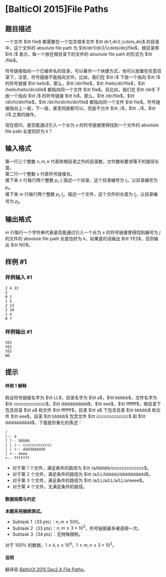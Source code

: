 # [BalticOI 2015]File Paths

## 题目描述

一个文件 $\tt file$ 都需要在一个包含很多文件 $\tt dir1,dir2,\cdots,dirj$ 的目录中，这个文件的 absolute file path 为 $\tt/dir1/dir2/\cdots/dirj/file$，根目录用 $\tt /$ 表示，每一个放在根目录下的文件的 absolute file path 的形式为 $\tt /file$。

符号链接指向一个已被命名的目录，可以看作一个快捷方式，他可以放置在任意目录下，注意，符号链接不能指向文件。比如，我们在 $\tt /$ 下放一个指向 $\tt /$ 的符号链接 $\tt hello$，那么，$\tt /dir/file$，$\tt /hello/dir/file$，$\tt /hello/hello/dir/dile$ 都指向同一个文件 $\tt file$。另比如，我们在 $\tt /dir$ 下放一个指向 $\tt /$ 的符号链接 $\tt hi$，那么，$\tt /dir/file$，$\tt /dir/hi/dir/file$，$\tt /dir/hi/dir/hi/dir/file$ 都指向同一个文件 $\tt file$。符号链接指向上一层，下一层，甚至同层都可以，但是不允许 $\tt ./$，$\tt ../$，$\tt //$ 之类的操作。

现在想问，是否能通过引入一个长为 $s$ 的符号链接使得找到一个文件的 absolute file path 长度恰好为 $k$？

## 输入格式

第一行三个整数 $n,m,k$ 代表除根目录之外的目录数，文件数和要求等于的路径长度。        
第二行一个整数 $s$ 代表符号链接长。       
接下来 $n$ 行每行两个整数 $p_i,l_i$ 描述一个目录，这个目录编号为 $l_i$，父目录编号为 $p_i$。        
接下来 $m$ 行每行两个整数 $p_j,l_j$，描述一个文件，这个文件的长度为 $l_j$，父目录编号为 $p_j$。

## 输出格式

$m$ 行每行一个字符串代表是否能通过引入一个长为 $s$ 的符号链接使得找到编号为 $j$ 的文件的 absolute file path 长度恰好为 $k$，如果是的话输出 $\tt YES$，否则输出 $\tt NO$。

## 样例 #1

### 样例输入 #1
```
2 4 22
2
0 1
1 5
2 13
2 10
1 4
0 7
```

### 样例输出 #1

```
YES
YES
YES
NO
```

## 提示

#### 样例 1 解释

假设符号链接名字为 $\tt LL$，目录名字为 $\tt a$，$\tt bbbbb$，文件名字为 $\tt ccccccccccccc$，$\tt dddddddddd$，$\tt eee$，$\tt fffffff$，根目录下包含目录 $\tt a$ 和文件 $\tt fffffff$，目录 $\tt a$ 下包含目录 $\tt bbbbb$ 和文件 $\tt eee$，目录 $\tt bbbbb$ 包含文件 $\tt ccccccccccccc$ 和 $\tt dddddddddd$。下面是形象化的表述：

```plain
/
|-- a
| |-- bbbbb
| | |-- ccccccccccccc
| | +-- dddddddddd
| +-- eeee
+-- fffffff
```

- 对于第 $1$ 个文件，满足条件的路径为 $\tt /a/bbbbb/ccccccccccccc$。
- 对于第 $2$ 个文件，满足条件的路径为 $\tt /a/LL/bbbbb/dddddddddd$。
- 对于第 $3$ 个文件，满足条件的路径为 $\tt /a/LL/a/LL/a/LL/a/eeee$。
- 对于第 $4$ 个文件，无满足条件的路径。

#### 数据规模与约定

**本题采用捆绑测试。**

- Subtask 1（33 pts）：$n,m \le 500$。
- Subtask 2（33 pts）：$n,m \le 3 \times 10^3$，符号链接最多被调用一次。
- Subtask 3（34 pts）：无特殊限制。

对于 $100\%$ 的数据，$1 \le k,s \le 10^6$，$1\le m,n\le 3\times 10^3$。

#### 说明

翻译自 [BalticOI 2015 Day2 A File Paths](https://boi.cses.fi/files/boi2015_day2.pdf)。
